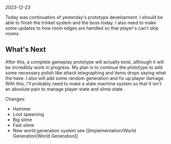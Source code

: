 *2023-12-23*

Today was continuation of yesterday's prototype development. I should be able to finish the trinket system and the boss today. I also need to make some updates to how room edges are handled so that player's can't skip rooms. 

## What's Next
After this, a complete gameplay prototype will actually exist, although it will be incredibly work in progress. My plan is to continue the prototype to add some necessary polish like attack telegraphing and items drops saying what the have. I also will add some random generation and fix up player damage. With this, I'll probably need to make a state machine system so that It isn't an absolute pain to manage player state and slime state.

Changes:
- Hammer
- Loot spawning
- Big slime
- Fast slime
- New world generation system see [[Implementation/World Generation|World Generation]]